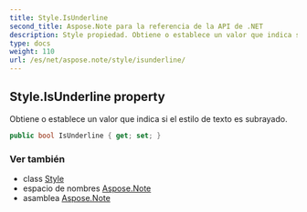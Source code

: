 ```yaml
---
title: Style.IsUnderline
second_title: Aspose.Note para la referencia de la API de .NET
description: Style propiedad. Obtiene o establece un valor que indica si el estilo de texto es subrayado.
type: docs
weight: 110
url: /es/net/aspose.note/style/isunderline/
---
```

## Style.IsUnderline property

Obtiene o establece un valor que indica si el estilo de texto es subrayado.

```csharp
public bool IsUnderline { get; set; }
```

### Ver también

* class [Style](../)
* espacio de nombres [Aspose.Note](../../style/)
* asamblea [Aspose.Note](../../../)


